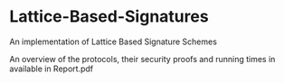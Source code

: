 # Lattice-Based-Signatures
An implementation of Lattice Based Signature Schemes

An overview of the protocols, their security proofs and running times in available in Report.pdf